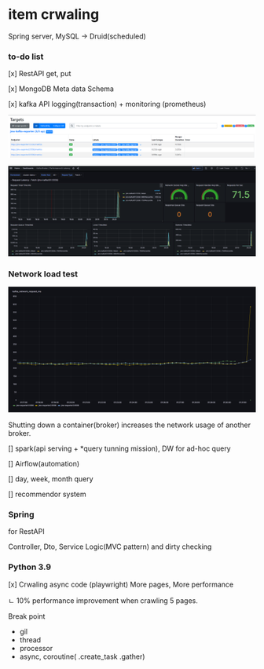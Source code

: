 # item crwaling

Spring server, MySQL -> Druid(scheduled)

### __to-do list__

[x] RestAPI get, put

[x] MongoDB Meta data Schema

[x] kafka API logging(transaction) + monitoring (prometheus)

![img](./img/1.png)

![img](./img/2.png)

### Network load test

![img](./img/3.png)

Shutting down a container(broker) increases the network usage of another broker.

[] spark(api serving + *query tunning mission), DW for ad-hoc query

[] Airflow(automation) 

[] day, week, month query

[] recommendor system

### Spring

for RestAPI

Controller, Dto, Service Logic(MVC pattern) and dirty checking

### Python 3.9

[x] Crwaling async code (playwright) More pages, More performance

ㄴ  10% performance improvement when crawling 5 pages.



Break point
- gil
- thread
- processor
- async, coroutine( .create_task .gather)
